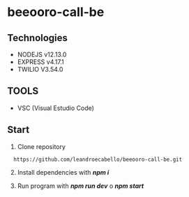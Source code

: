 # beeooro-call-be

## Technologies
- NODEJS v12.13.0
- EXPRESS v4.17.1
- TWILIO V3.54.0

## TOOLS
- VSC (Visual Estudio Code)

## Start

1. Clone repository 

~~~
  https://github.com/leandroecabello/beeooro-call-be.git
~~~

2. Install dependencies with ***npm i***

3. Run program with ***npm run dev*** o ***npm start*** 
